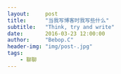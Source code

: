 ```yaml
---
layout:     post
title:      "当我写博客时我写些什么"
subtitle:   "Think, try and write"
date:       2016-03-23 12:00:00
author:     "Bebop.C"
header-img: "img/post-.jpg"
tags:
    - 聊聊
---
```


> 

## 